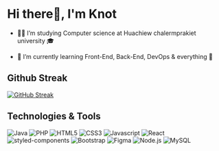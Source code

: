 # Hi there👋, I'm Knot

- 👨‍🎓 I’m studying Computer science at Huachiew chalermprakiet university 🎓</p>
- 🌱 I’m currently learning Front-End, Back-End, DevOps & everything 🤣</p>

## Github Streak
[![GitHub Streak](https://github-readme-streak-stats.herokuapp.com?user=Notties&hide_border=true&date_format=j%20M%5B%20Y%5D&dates=19323C&stroke=19323C&ring=19323C&fire=F2545B&currStreakLabel=F2545B&sideNums=19323C)](https://git.io/streak-stats)

## Technologies & Tools
![Java](https://img.shields.io/badge/Java-ED8B00?style=for-the-badge&logo=java&logoColor=white)
![PHP](https://img.shields.io/badge/PHP-777BB4?style=for-the-badge&logo=php&logoColor=white)
![HTML5](https://img.shields.io/badge/HTML5-E34F26?style=for-the-badge&logo=html5&logoColor=white)
![CSS3](https://img.shields.io/badge/CSS3-1572B6?style=for-the-badge&logo=css3&logoColor=white)
![Javascript](https://img.shields.io/badge/JavaScript-F7DF1E?style=for-the-badge&logo=javascript&logoColor=black)
![React](https://img.shields.io/badge/React-20232A?style=for-the-badge&logo=react&logoColor=61DAFB)
![styled-components](https://img.shields.io/badge/styled--components-DB7093?style=for-the-badge&logo=styled-components&logoColor=white)
![Bootstrap](https://img.shields.io/badge/Bootstrap-563D7C?style=for-the-badge&logo=bootstrap&logoColor=white)
![Figma](https://img.shields.io/badge/Figma-F24E1E?style=for-the-badge&logo=figma&logoColor=white)
![Node.js](https://img.shields.io/badge/Node.js-43853D?style=for-the-badge&logo=node.js&logoColor=white)
![MySQL](https://img.shields.io/badge/MySQL-005C84?style=for-the-badge&logo=mysql&logoColor=white)


<!-- 

Github-Streak: https://github-readme-streak-stats.herokuapp.com/demo/ 
Dev-icons: https://shields.io/

-->
